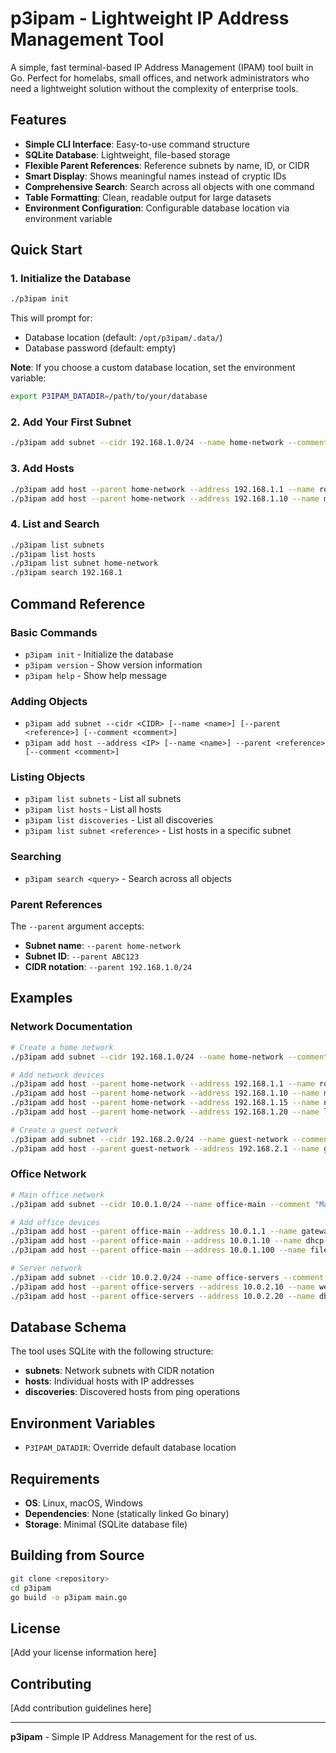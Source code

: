 # p3ipam - Lightweight IP Address Management Tool

A simple, fast terminal-based IP Address Management (IPAM) tool built in Go. Perfect for homelabs, small offices, and network administrators who need a lightweight solution without the complexity of enterprise tools.

## Features

- **Simple CLI Interface**: Easy-to-use command structure
- **SQLite Database**: Lightweight, file-based storage
- **Flexible Parent References**: Reference subnets by name, ID, or CIDR
- **Smart Display**: Shows meaningful names instead of cryptic IDs
- **Comprehensive Search**: Search across all objects with one command
- **Table Formatting**: Clean, readable output for large datasets
- **Environment Configuration**: Configurable database location via environment variable

## Quick Start

### 1. Initialize the Database
```bash
./p3ipam init
```
This will prompt for:
- Database location (default: `/opt/p3ipam/.data/`)
- Database password (default: empty)

**Note**: If you choose a custom database location, set the environment variable:
```bash
export P3IPAM_DATADIR=/path/to/your/database
```

### 2. Add Your First Subnet
```bash
./p3ipam add subnet --cidr 192.168.1.0/24 --name home-network --comment "Home network for family devices"
```

### 3. Add Hosts
```bash
./p3ipam add host --parent home-network --address 192.168.1.1 --name router --comment "Old Asus router lol"
./p3ipam add host --parent home-network --address 192.168.1.10 --name main-pc --comment "Workstation for me"
```

### 4. List and Search
```bash
./p3ipam list subnets
./p3ipam list hosts
./p3ipam list subnet home-network
./p3ipam search 192.168.1
```

## Command Reference

### Basic Commands
- `p3ipam init` - Initialize the database
- `p3ipam version` - Show version information
- `p3ipam help` - Show help message

### Adding Objects
- `p3ipam add subnet --cidr <CIDR> [--name <name>] [--parent <reference>] [--comment <comment>]`
- `p3ipam add host --address <IP> [--name <name>] --parent <reference> [--comment <comment>]`

### Listing Objects
- `p3ipam list subnets` - List all subnets
- `p3ipam list hosts` - List all hosts
- `p3ipam list discoveries` - List all discoveries
- `p3ipam list subnet <reference>` - List hosts in a specific subnet

### Searching
- `p3ipam search <query>` - Search across all objects

### Parent References
The `--parent` argument accepts:
- **Subnet name**: `--parent home-network`
- **Subnet ID**: `--parent ABC123`
- **CIDR notation**: `--parent 192.168.1.0/24`

## Examples

### Network Documentation
```bash
# Create a home network
./p3ipam add subnet --cidr 192.168.1.0/24 --name home-network --comment "Home network for family devices"

# Add network devices
./p3ipam add host --parent home-network --address 192.168.1.1 --name router --comment "Asus RT-AC68U"
./p3ipam add host --parent home-network --address 192.168.1.10 --name main-pc --comment "Gaming PC"
./p3ipam add host --parent home-network --address 192.168.1.15 --name nas --comment "Synology DS920+"
./p3ipam add host --parent home-network --address 192.168.1.20 --name laptop --comment "MacBook Pro"

# Create a guest network
./p3ipam add subnet --cidr 192.168.2.0/24 --name guest-network --comment "Guest WiFi network"
./p3ipam add host --parent guest-network --address 192.168.2.1 --name guest-router --comment "Guest network gateway"
```

### Office Network
```bash
# Main office network
./p3ipam add subnet --cidr 10.0.1.0/24 --name office-main --comment "Main office network - VLAN 10"

# Add office devices
./p3ipam add host --parent office-main --address 10.0.1.1 --name gateway --comment "Cisco ASA 5506-X"
./p3ipam add host --parent office-main --address 10.0.1.10 --name dhcp-server --comment "Windows Server 2019 DHCP"
./p3ipam add host --parent office-main --address 10.0.1.100 --name file-server --comment "Dell PowerEdge R740"

# Server network
./p3ipam add subnet --cidr 10.0.2.0/24 --name office-servers --comment "Server network - VLAN 20"
./p3ipam add host --parent office-servers --address 10.0.2.10 --name web-server --comment "Nginx web server"
./p3ipam add host --parent office-servers --address 10.0.2.20 --name db-server --comment "PostgreSQL database"
```

## Database Schema

The tool uses SQLite with the following structure:
- **subnets**: Network subnets with CIDR notation
- **hosts**: Individual hosts with IP addresses
- **discoveries**: Discovered hosts from ping operations

## Environment Variables

- `P3IPAM_DATADIR`: Override default database location

## Requirements

- **OS**: Linux, macOS, Windows
- **Dependencies**: None (statically linked Go binary)
- **Storage**: Minimal (SQLite database file)

## Building from Source

```bash
git clone <repository>
cd p3ipam
go build -o p3ipam main.go
```

## License

[Add your license information here]

## Contributing

[Add contribution guidelines here]

---

**p3ipam** - Simple IP Address Management for the rest of us.
